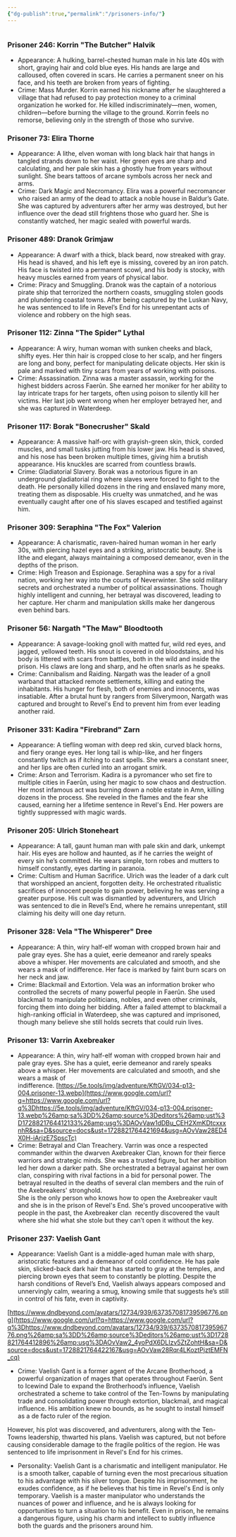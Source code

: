 ```yaml
---
{"dg-publish":true,"permalink":"/prisoners-info/"}
---
```


```table-of-contents
```

### Prisoner 246: Korrin "The Butcher" Halvik

- Appearance: A hulking, barrel-chested human male in his late 40s with short, graying hair and cold blue eyes. His hands are large and calloused, often covered in scars. He carries a permanent sneer on his face, and his teeth are broken from years of fighting.
- Crime: Mass Murder. Korrin earned his nickname after he slaughtered a village that had refused to pay protection money to a criminal organization he worked for. He killed indiscriminately—men, women, children—before burning the village to the ground. Korrin feels no remorse, believing only in the strength of those who survive.

### Prisoner 73: Elira Thorne

- Appearance: A lithe, elven woman with long black hair that hangs in tangled strands down to her waist. Her green eyes are sharp and calculating, and her pale skin has a ghostly hue from years without sunlight. She bears tattoos of arcane symbols across her neck and arms.
- Crime: Dark Magic and Necromancy. Elira was a powerful necromancer who raised an army of the dead to attack a noble house in Baldur’s Gate. She was captured by adventurers after her army was destroyed, but her influence over the dead still frightens those who guard her. She is constantly watched, her magic sealed with powerful wards.

### Prisoner 489: Dranok Grimjaw

- Appearance: A dwarf with a thick, black beard, now streaked with gray. His head is shaved, and his left eye is missing, covered by an iron patch. His face is twisted into a permanent scowl, and his body is stocky, with heavy muscles earned from years of physical labor.
- Crime: Piracy and Smuggling. Dranok was the captain of a notorious pirate ship that terrorized the northern coasts, smuggling stolen goods and plundering coastal towns. After being captured by the Luskan Navy, he was sentenced to life in Revel’s End for his unrepentant acts of violence and robbery on the high seas.

### Prisoner 112: Zinna "The Spider" Lythal

- Appearance: A wiry, human woman with sunken cheeks and black, shifty eyes. Her thin hair is cropped close to her scalp, and her fingers are long and bony, perfect for manipulating delicate objects. Her skin is pale and marked with tiny scars from years of working with poisons.
- Crime: Assassination. Zinna was a master assassin, working for the highest bidders across Faerûn. She earned her moniker for her ability to lay intricate traps for her targets, often using poison to silently kill her victims. Her last job went wrong when her employer betrayed her, and she was captured in Waterdeep.

### Prisoner 117: Borak "Bonecrusher" Skald

- Appearance: A massive half-orc with grayish-green skin, thick, corded muscles, and small tusks jutting from his lower jaw. His head is shaved, and his nose has been broken multiple times, giving him a brutish appearance. His knuckles are scarred from countless brawls.
- Crime: Gladiatorial Slavery. Borak was a notorious figure in an underground gladiatorial ring where slaves were forced to fight to the death. He personally killed dozens in the ring and enslaved many more, treating them as disposable. His cruelty was unmatched, and he was eventually caught after one of his slaves escaped and testified against him.

### Prisoner 309: Seraphina "The Fox" Valerion

- Appearance: A charismatic, raven-haired human woman in her early 30s, with piercing hazel eyes and a striking, aristocratic beauty. She is lithe and elegant, always maintaining a composed demeanor, even in the depths of the prison.
- Crime: High Treason and Espionage. Seraphina was a spy for a rival nation, working her way into the courts of Neverwinter. She sold military secrets and orchestrated a number of political assassinations. Though highly intelligent and cunning, her betrayal was discovered, leading to her capture. Her charm and manipulation skills make her dangerous even behind bars.

### Prisoner 56: Nargath "The Maw" Bloodtooth

- Appearance: A savage-looking gnoll with matted fur, wild red eyes, and jagged, yellowed teeth. His snout is covered in old bloodstains, and his body is littered with scars from battles, both in the wild and inside the prison. His claws are long and sharp, and he often snarls as he speaks.
- Crime: Cannibalism and Raiding. Nargath was the leader of a gnoll warband that attacked remote settlements, killing and eating the inhabitants. His hunger for flesh, both of enemies and innocents, was insatiable. After a brutal hunt by rangers from Silverymoon, Nargath was captured and brought to Revel's End to prevent him from ever leading another raid.

### Prisoner 331: Kadira "Firebrand" Zarn

- Appearance: A tiefling woman with deep red skin, curved black horns, and fiery orange eyes. Her long tail is whip-like, and her fingers constantly twitch as if itching to cast spells. She wears a constant sneer, and her lips are often curled into an arrogant smirk.
- Crime: Arson and Terrorism. Kadira is a pyromancer who set fire to multiple cities in Faerûn, using her magic to sow chaos and destruction. Her most infamous act was burning down a noble estate in Amn, killing dozens in the process. She reveled in the flames and the fear she caused, earning her a lifetime sentence in Revel's End. Her powers are tightly suppressed with magic wards.

### Prisoner 205: Ulrich Stoneheart

- Appearance: A tall, gaunt human man with pale skin and dark, unkempt hair. His eyes are hollow and haunted, as if he carries the weight of every sin he’s committed. He wears simple, torn robes and mutters to himself constantly, eyes darting in paranoia.
- Crime: Cultism and Human Sacrifice. Ulrich was the leader of a dark cult that worshipped an ancient, forgotten deity. He orchestrated ritualistic sacrifices of innocent people to gain power, believing he was serving a greater purpose. His cult was dismantled by adventurers, and Ulrich was sentenced to die in Revel’s End, where he remains unrepentant, still claiming his deity will one day return.

### Prisoner 328: Vela "The Whisperer" Dree

- Appearance: A thin, wiry half-elf woman with cropped brown hair and pale gray eyes. She has a quiet, eerie demeanor and rarely speaks above a whisper. Her movements are calculated and smooth, and she wears a mask of indifference. Her face is marked by faint burn scars on her neck and jaw.
- Crime: Blackmail and Extortion. Vela was an information broker who controlled the secrets of many powerful people in Faerûn. She used blackmail to manipulate politicians, nobles, and even other criminals, forcing them into doing her bidding. After a failed attempt to blackmail a high-ranking official in Waterdeep, she was captured and imprisoned, though many believe she still holds secrets that could ruin lives.

### Prisoner 13: Varrin Axebreaker

- Appearance: A thin, wiry half-elf woman with cropped brown hair and pale gray eyes. She has a quiet, eerie demeanor and rarely speaks above a whisper. Her movements are calculated and smooth, and she wears a mask of indifference. [https://5e.tools/img/adventure/KftGV/034-p13-004.prisoner-13.webp](https://www.google.com/url?q=https://www.google.com/url?q%3Dhttps://5e.tools/img/adventure/KftGV/034-p13-004.prisoner-13.webp%26amp;sa%3DD%26amp;source%3Deditors%26amp;ust%3D1728821764412133%26amp;usg%3DAOvVaw1dDBu_CEH2XmKDtcxxxnhR&sa=D&source=docs&ust=1728821764421694&usg=AOvVaw28ED4X0H-iArjzE7SpscTc)
- Crime: Betrayal and Clan Treachery. Varrin was once a respected commander within the dwarven Axebreaker Clan, known for their fierce warriors and strategic minds. She was a trusted figure, but her ambition led her down a darker path. She orchestrated a betrayal against her own clan, conspiring with rival factions in a bid for personal power. The betrayal resulted in the deaths of several clan members and the ruin of the Axebreakers' stronghold.  
    She is the only person who knows how to open the Axebreaker vault and she is in the prison of Revel's End. She's proved uncooperative with people in the past, the Axebreaker clan  recently discovered the vault where she hid what she stole but they can’t open it without the key.

### Prisoner 237: Vaelish Gant

- Appearance: Vaelish Gant is a middle-aged human male with sharp, aristocratic features and a demeanor of cold confidence. He has pale skin, slicked-back dark hair that has started to gray at the temples, and piercing brown eyes that seem to constantly be plotting. Despite the harsh conditions of Revel’s End, Vaelish always appears composed and unnervingly calm, wearing a smug, knowing smile that suggests he’s still in control of his fate, even in captivity.

[https://www.dndbeyond.com/avatars/12734/939/637357081739596776.png](https://www.google.com/url?q=https://www.google.com/url?q%3Dhttps://www.dndbeyond.com/avatars/12734/939/637357081739596776.png%26amp;sa%3DD%26amp;source%3Deditors%26amp;ust%3D1728821764412896%26amp;usg%3DAOvVaw2_4yoPdX6DLIzv5ZtZohtH&sa=D&source=docs&ust=1728821764422167&usg=AOvVaw28Rqr4LKoztPjztEMFN_cq)

- Crime: Vaelish Gant is a former agent of the Arcane Brotherhood, a powerful organization of mages that operates throughout Faerûn. Sent to Icewind Dale to expand the Brotherhood’s influence, Vaelish orchestrated a scheme to take control of the Ten-Towns by manipulating trade and consolidating power through extortion, blackmail, and magical influence. His ambition knew no bounds, as he sought to install himself as a de facto ruler of the region.

However, his plot was discovered, and adventurers, along with the Ten-Towns leadership, thwarted his plans. Vaelish was captured, but not before causing considerable damage to the fragile politics of the region. He was sentenced to life imprisonment in Revel's End for his crimes.

- Personality: Vaelish Gant is a charismatic and intelligent manipulator. He is a smooth talker, capable of turning even the most precarious situation to his advantage with his silver tongue. Despite his imprisonment, he exudes confidence, as if he believes that his time in Revel's End is only temporary. Vaelish is a master manipulator who understands the nuances of power and influence, and he is always looking for opportunities to turn a situation to his benefit. Even in prison, he remains a dangerous figure, using his charm and intellect to subtly influence both the guards and the prisoners around him.